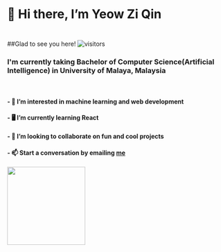 # 👋 Hi there, I’m Yeow Zi Qin

<img height="10vh" src="https://github.com/halfrost/halfrost/blob/master/icons/header_.png?raw=true" />

##Glad to see you here! ![visitors](https://visitor-badge.glitch.me/badge?page_id=page.id)

### I'm currently taking Bachelor of Computer Science(Artificial Intelligence) in University of Malaya, Malaysia

<br>

#### - 👀 I’m interested in machine learning and web development
#### - 🖥 I’m currently learning React
#### - 💞️ I’m looking to collaborate on fun and cool projects
#### - 📫 Start a conversation by emailing <a href="mailto:ziqinyeow@gmail.com">me</a>

<img height="180em" src="https://github-readme-stats.vercel.app/api?username=ziqinyeow&show_icons=true&hide_border=true&&count_private=true&include_all_commits=true" />
